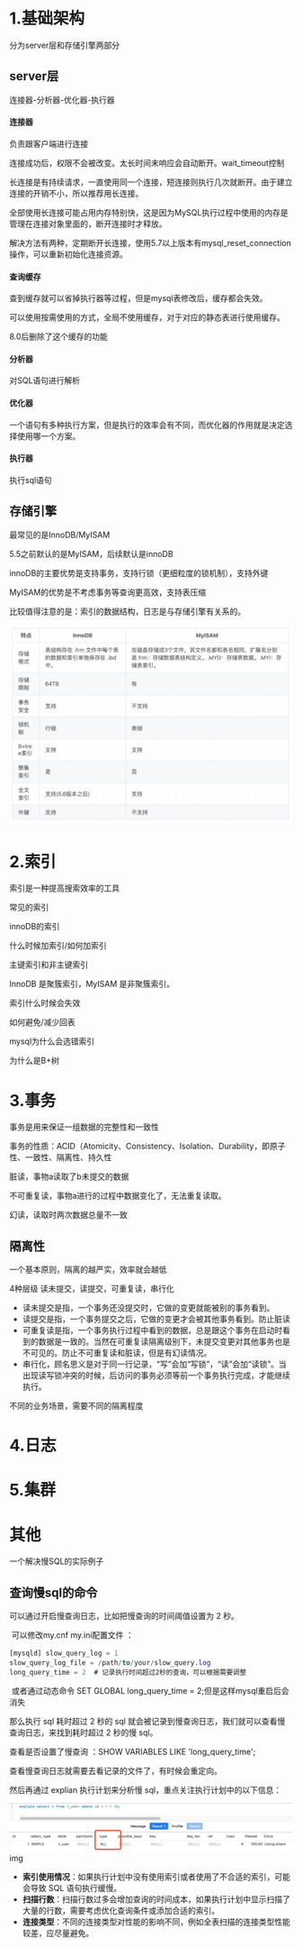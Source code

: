 # 1.基础架构

分为server层和存储引擎两部分

## server层

连接器-分析器-优化器-执行器

#### 连接器

负责跟客户端进行连接

连接成功后，权限不会被改变。太长时间未响应会自动断开。wait_timeout控制

长连接是有持续请求，一直使用同一个连接，短连接则执行几次就断开。由于建立连接的开销不小，所以推荐用长连接。

全部使用长连接可能占用内存特别快，这是因为MySQL执行过程中使用的内存是管理在连接对象里面的，断开连接时才释放。

解决方法有两种，定期断开长连接，使用5.7以上版本有mysql_reset_connection操作，可以重新初始化连接资源。

#### 查询缓存

查到缓存就可以省掉执行器等过程，但是mysql表修改后，缓存都会失效。

可以使用按需使用的方式，全局不使用缓存，对于对应的静态表进行使用缓存。

8.0后删除了这个缓存的功能

#### 分析器

对SQL语句进行解析

#### 优化器

一个语句有多种执行方案，但是执行的效率会有不同，而优化器的作用就是决定选择使用哪一个方案。

#### 执行器

执行sql语句

## 存储引擎

最常见的是InnoDB/MyISAM

5.5之前默认的是MyISAM，后续默认是innoDB

innoDB的主要优势是支持事务，支持行锁（更细粒度的锁机制），支持外键

MyISAM的优势是不考虑事务等查询更高效，支持表压缩

比较值得注意的是：索引的数据结构，日志是与存储引擎有关系的。

![截屏2025-02-12 15.35.02](images/%E6%88%AA%E5%B1%8F2025-02-12%2015.35.02.png)

# 2.索引

索引是一种提高搜索效率的工具

常见的索引

innoDB的索引

什么时候加索引/如何加索引

主键索引和非主键索引

InnoDB 是聚簇索引，MyISAM 是非聚簇索引。

索引什么时候会失效

如何避免/减少回表

mysql为什么会选错索引

为什么是B+树

# 3.事务

事务是用来保证一组数据的完整性和一致性

事务的性质：ACID（Atomicity、Consistency、Isolation、Durability，即原子性、一致性、隔离性、持久性

脏读，事物a读取了b未提交的数据

不可重复读，事物a进行的过程中数据变化了，无法重复读取。

幻读，读取时两次数据总量不一致

## 隔离性

一个基本原则，隔离的越严实，效率就会越低

4种层级 读未提交，读提交，可重复读，串行化

- 读未提交是指，一个事务还没提交时，它做的变更就能被别的事务看到。
- 读提交是指，一个事务提交之后，它做的变更才会被其他事务看到。防止脏读
- 可重复读是指，一个事务执行过程中看到的数据，总是跟这个事务在启动时看到的数据是一致的。当然在可重复读隔离级别下，未提交变更对其他事务也是不可见的。防止不可重复读和脏读，但是有幻读情况。
- 串行化，顾名思义是对于同一行记录，“写”会加“写锁”，“读”会加“读锁”。当出现读写锁冲突的时候，后访问的事务必须等前一个事务执行完成，才能继续执行。

不同的业务场景，需要不同的隔离程度

# 4.日志

# 5.集群

# 其他

一个解决慢SQL的实际例子



## 查询慢sql的命令

可以通过开启慢查询日志，比如把慢查询的时间阈值设置为 2 秒。

​	可以修改my.cnf my.ini配置文件 ：

```sql
[mysqld] slow_query_log = 1 
slow_query_log_file = /path/to/your/slow_query.log 
long_query_time = 2  # 记录执行时间超过2秒的查询，可以根据需要调整
```

​	或者通过动态命令 SET GLOBAL long_query_time = 2;但是这样mysql重启后会消失

那么执行 sql 耗时超过 2 秒的 sql 就会被记录到慢查询日志，我们就可以查看慢查询日志，来找到耗时超过 2 秒的慢 sql。

查看是否设置了慢查询 ：SHOW VARIABLES LIKE 'long_query_time';

查看慢查询日志就需要去看记录的文件了，有时候会重定向。

然后再通过 explian 执行计划来分析慢 sql，重点关注执行计划中的以下信息：

![图片](images/640.png)img

- **索引使用情况**：如果执行计划中没有使用索引或者使用了不合适的索引，可能会导致 SQL 语句执行缓慢。
- **扫描行数**：扫描行数过多会增加查询的时间成本，如果执行计划中显示扫描了大量的行数，需要考虑优化查询条件或添加合适的索引。
- **连接类型**：不同的连接类型对性能的影响不同，例如全表扫描的连接类型性能较差，应尽量避免。